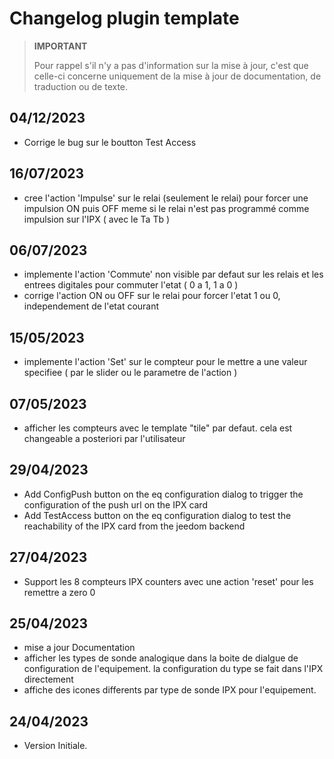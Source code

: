 # Changelog plugin template

>**IMPORTANT**
>
>Pour rappel s'il n'y a pas d'information sur la mise à jour, c'est que celle-ci concerne uniquement de la mise à jour de documentation, de traduction ou de texte.

## 04/12/2023

- Corrige le bug sur le boutton Test Access

## 16/07/2023

- cree l'action 'Impulse' sur le relai (seulement le relai) pour forcer une impulsion ON puis OFF meme si le relai n'est pas programmé comme impulsion sur l'IPX ( avec le Ta Tb )

## 06/07/2023

- implemente l'action 'Commute' non visible par defaut sur les relais et les entrees digitales pour commuter l'etat ( 0 a 1, 1 a 0 )
- corrige l'action ON ou OFF sur le relai pour forcer l'etat 1 ou 0, independement de l'etat courant

## 15/05/2023

- implemente l'action 'Set' sur le compteur pour le mettre a une valeur specifiee ( par le slider ou le parametre de l'action )

## 07/05/2023

- afficher les compteurs avec le template "tile" par defaut. cela est changeable a posteriori par l'utilisateur

## 29/04/2023

- Add ConfigPush button on the eq configuration dialog to trigger the configuration of the push url on the IPX card
- Add TestAccess button on the eq configuration dialog to test the reachability of the IPX card from the jeedom backend

## 27/04/2023

- Support les 8 compteurs IPX counters avec une action 'reset' pour les remettre a zero 0

## 25/04/2023

- mise a jour Documentation 
- afficher les types de sonde analogique dans la boite de dialgue de configuration de l'equipement. la configuration du type se fait dans l'IPX directement
- affiche des icones differents par type de sonde IPX pour l'equipement.

## 24/04/2023

- Version Initiale.

